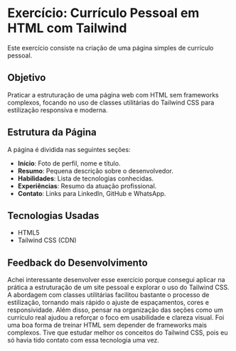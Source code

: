# Exercício: Currículo Pessoal em HTML com Tailwind

Este exercício consiste na criação de uma página simples de currículo pessoal.

## Objetivo

Praticar a estruturação de uma página web com HTML sem frameworks complexos, focando no uso de classes utilitárias do Tailwind CSS para estilização responsiva e moderna.

## Estrutura da Página

A página é dividida nas seguintes seções:

- **Início**: Foto de perfil, nome e título.
- **Resumo**: Pequena descrição sobre o desenvolvedor.
- **Habilidades**: Lista de tecnologias conhecidas.
- **Experiências**: Resumo da atuação profissional.
- **Contato**: Links para LinkedIn, GitHub e WhatsApp.

## Tecnologias Usadas

- HTML5
- Tailwind CSS (CDN)

## Feedback do Desenvolvimento

Achei interessante desenvolver esse exercício porque consegui aplicar na prática a estruturação de um site pessoal e explorar o uso do Tailwind CSS. A abordagem com classes utilitárias facilitou bastante o processo de estilização, tornando mais rápido o ajuste de espaçamentos, cores e responsividade. Além disso, pensar na organização das seções como um currículo real ajudou a reforçar o foco em usabilidade e clareza visual. Foi uma boa forma de treinar HTML sem depender de frameworks mais complexos. Tive que estudar melhor os conceitos do Tailwind CSS, pois eu só havia tido contato com essa tecnologia uma vez.




